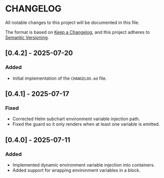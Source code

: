 # CHANGELOG

All notable changes to this project will be documented in this file.

The format is based on [Keep a Changelog](https://keepachangelog.com/en/1.0.0/),
and this project adheres to [Semantic Versioning](https://semver.org/spec/v2.0.0.html).

## [0.4.2] - 2025-07-20

### Added

-   Initial implementation of the `CHANGELOG.md` file.

## [0.4.1] - 2025-07-17

### Fixed

-   Corrected Helm subchart environment variable injection path.
-   Fixed the guard so it only renders when at least one variable is emitted.

## [0.4.0] - 2025-07-11

### Added

-   Implemented dynamic environment variable injection into containers.
-   Added support for wrapping environment variables in a block.